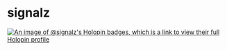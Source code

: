 # signalz

[![An image of @signalz's Holopin badges, which is a link to view their full Holopin profile](https://holopin.me/signalz)](https://holopin.io/@signalz)
